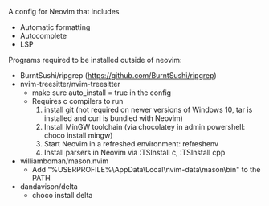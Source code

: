 A config for Neovim that includes
- Automatic formatting
- Autocomplete
- LSP

Programs required to be installed outside of neovim:
- BurntSushi/ripgrep (https://github.com/BurntSushi/ripgrep)
- nvim-treesitter/nvim-treesitter
  - make sure auto_install = true in the config
  - Requires c compilers to run
	1. install git (not required on newer versions of Windows 10, tar is installed and curl is bundled with Neovim)
	2. Install MinGW toolchain (via chocolatey in admin powershell: choco install mingw)
	3. Start Neovim in a refreshed environment: refreshenv
	4. Install parsers in Neovim via :TSInstall c, :TSInstall cpp
- williamboman/mason.nvim
  - Add "%USERPROFILE%\AppData\Local\nvim-data\mason\bin" to the PATH
- dandavison/delta
  - choco install delta
